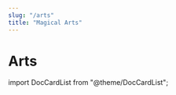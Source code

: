 ```yaml
---
slug: "/arts"
title: "Magical Arts"
---
```


# Arts

import DocCardList from "@theme/DocCardList";

<DocCardList />
